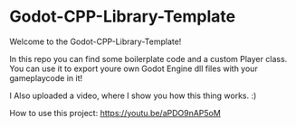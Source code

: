 # Godot-CPP-Library-Template


Welcome to the Godot-CPP-Library-Template!

In this repo you can find some boilerplate code and a custom Player class. 
You can use it to export youre own Godot Engine dll files with your gameplaycode in it!

I Also uploaded a video, where I show you how this thing works. :)

How to use this project: 
https://youtu.be/aPDO9nAP5oM
